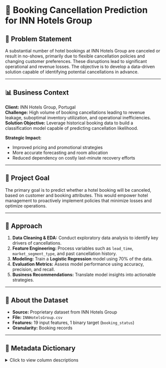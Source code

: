 # 🏨 Booking Cancellation Prediction for INN Hotels Group

## 🧩 Problem Statement

A substantial number of hotel bookings at INN Hotels Group are canceled or result in no-shows, primarily due to flexible cancellation policies and changing customer preferences. These disruptions lead to significant operational and revenue losses. The objective is to develop a data-driven solution capable of identifying potential cancellations in advance.

---

## 📊 Business Context

**Client:** INN Hotels Group, Portugal  
**Challenge:** High volume of booking cancellations leading to revenue leakage, suboptimal inventory utilization, and operational inefficiencies.  
**Solution Objective:** Leverage historical booking data to build a classification model capable of predicting cancellation likelihood.  

**Strategic Impact:**
- Improved pricing and promotional strategies  
- More accurate forecasting and room allocation  
- Reduced dependency on costly last-minute recovery efforts  

---

## 🎯 Project Goal

The primary goal is to predict whether a hotel booking will be canceled, based on customer and booking attributes. This would empower hotel management to proactively implement policies that minimize losses and optimize operations.

---

## 🧠 Approach

1. **Data Cleaning & EDA:** Conduct exploratory data analysis to identify key drivers of cancellations.
2. **Feature Engineering:** Process variables such as `lead_time`, `market_segment_type`, and past cancellation history.
3. **Modeling:** Train a **Logistic Regression** model using 70% of the data.
4. **Evaluation Metrics:** Assess model performance using accuracy, precision, and recall.
5. **Business Recommendations:** Translate model insights into actionable strategies.

---

## 📁 About the Dataset

- **Source:** Proprietary dataset from INN Hotels Group  
- **File:** `INNHotelsGroup.csv`  
- **Features:** 19 input features, 1 binary target (`booking_status`)  
- **Granularity:** Booking records  

---

## 📘 Metadata Dictionary

<details>
<summary>Click to view column descriptions</summary>

| Column Name                        | Description |
|------------------------------------|-------------|
| `Booking_ID`                       | Unique identifier of each booking |
| `no_of_adults`                     | Number of adults included in the booking |
| `no_of_children`                   | Number of children included in the booking |
| `no_of_weekend_nights`            | Number of weekend nights (Saturday/Sunday) booked |
| `no_of_week_nights`               | Number of weekday nights (Monday–Friday) booked |
| `type_of_meal_plan`               | Type of meal plan selected (None, Meal Plan 1/2/3) |
| `required_car_parking_space`      | Parking space required (1 = Yes, 0 = No) |
| `room_type_reserved`              | Encoded room type reserved |
| `lead_time`                       | Days between booking and arrival |
| `arrival_year`                    | Year of arrival |
| `arrival_month`                   | Month of arrival |
| `arrival_date`                    | Day of the month for arrival |
| `market_segment_type`             | Market segment type (e.g., Online, Offline, Corporate) |
| `repeated_guest`                  | Whether the customer is a repeat guest (1 = Yes) |
| `no_of_previous_cancellations`   | Count of past cancellations by the guest |
| `no_of_previous_bookings_not_canceled` | Count of past completed bookings by the guest |
| `avg_price_per_room`              | Average price per room for the booking |
| `no_of_special_requests`          | Count of special room requests |
| `booking_status`                  | Target variable – 1 if canceled, 0 if not |

---

## 🔍 Lead Business Questions & Insights

---

### 1️⃣ What is the average room price?

**💡 Answer:** The average room price is **€103.42**.

---

### 2️⃣ How do cancellations vary by market segment type and by lead time?

**💡 Answer:** 
- Cancellations are highest for Online bookings and bookings with long lead times.  
- Corporate and complementary segments are more reliable.

<details>
<summary>Click to view full analysis</summary>

#### 📊 Market Segment vs. Cancellation Rate

- **Online:** 36.5% cancellations
- **Offline:** 30% cancellations
- **Aviation:** 29.6% cancellations
- **Corporate:** ~11% cancellations (most reliable)
- **Complementary:** 0% cancellations (likely internal or comped)

#### ⏱️ Lead Time vs. Cancellation Rate

- **Longer lead time → higher cancellation rate**
- Bookings with lead time >180 days show ~74% cancellation rate.
- Lead time is positively correlated with cancellation likelihood.
- Guests booking far in advance often cancel or change plans later.

</details>

---

### 3️⃣ Build a logistic regression model to predict cancellations using 70% training data.

**💡 Answer:** A Logistic Regression model was trained on 70% of the data. Here's the model summary:

<details>
<summary>Click to view full model details</summary>

<table style="border-collapse: collapse; font-family: Arial, sans-serif; font-size: 13.5px;">
  <thead>
    <tr>
      <th colspan="2" style="padding: 6px 12px; border: 1px solid #ccc;"> Model Summary — Logistic Regression</th>
    </tr>
  </thead>
  <tbody>
    <tr>
      <td style="padding: 4px 10px; border: 1px solid #ccc;">Model Name</td>
      <td style="padding: 4px 10px; border: 1px solid #ccc;">Logistic Regression</td>
    </tr>
    <tr>
      <td style="padding: 4px 10px; border: 1px solid #ccc;">Training Set Shape</td>
      <td style="padding: 4px 10px; border: 1px solid #ccc;">(25,293 × 21) — 70%</td>
    </tr>
    <tr>
      <td style="padding: 4px 10px; border: 1px solid #ccc;">Testing Set Shape</td>
      <td style="padding: 4px 10px; border: 1px solid #ccc;">(10,840 × 21) — 30%</td>
    </tr>
  </tbody>
</table>

</details>


